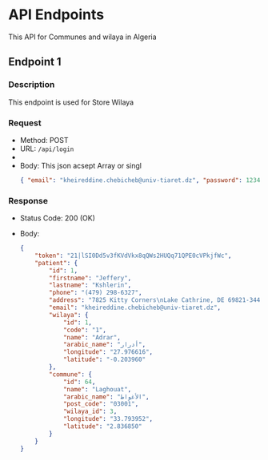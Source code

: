 # API Endpoints

This API for Communes and wilaya in Algeria

## Endpoint 1

### Description

This endpoint is used for Store Wilaya

### Request

-   Method: POST
-   URL: `/api/login`
-
-   Body:
    This json acsept Array or singl
    ```json
    { "email": "kheireddine.chebicheb@univ-tiaret.dz", "password": 1234567890 }
    ```

### Response

-   Status Code: 200 (OK)
-   Body:

    ```json
    {
        "token": "21|lSI0Dd5v3fKVdVkx8qQWs2HUQq71QPE0cVPkjfWc",
        "patient": {
            "id": 1,
            "firstname": "Jeffery",
            "lastname": "Kshlerin",
            "phone": "(479) 298-6327",
            "address": "7825 Kitty Corners\nLake Cathrine, DE 69821-3449",
            "email": "kheireddine.chebicheb@univ-tiaret.dz",
            "wilaya": {
                "id": 1,
                "code": "1",
                "name": "Adrar",
                "arabic_name": "أدرار",
                "longitude": "27.976616",
                "latitude": "-0.203960"
            },
            "commune": {
                "id": 64,
                "name": "Laghouat",
                "arabic_name": "الأغواط",
                "post_code": "03001",
                "wilaya_id": 3,
                "longitude": "33.793952",
                "latitude": "2.836850"
            }
        }
    }
    ```
